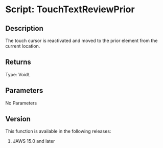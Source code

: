 # Script: TouchTextReviewPrior

## Description

The touch cursor is reactivated and moved to the prior element from the
current location.

## Returns

Type: Void\

## Parameters

No Parameters

## Version

This function is available in the following releases:

1.  JAWS 15.0 and later
